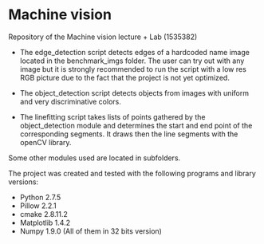 # Machine vision
Repository of the Machine vision lecture + Lab (1535382)

* The edge_detection script detects edges of a hardcoded name image located in the benchmark_imgs folder. The user can try out with any image but it is strongly recommended to run the script with a low res RGB picture due to the fact that the project is not yet optimized.

* The object_detection script detects objects from images with uniform and very discriminative colors.

* The linefitting script takes lists of points gathered by the object_detection module and determines the start and end point of the corresponding segments. It draws then the line segments with the openCV library. 

Some other modules used are located in subfolders.

The project was created and tested with the following programs and library versions:
* Python 2.7.5
* Pillow 2.2.1
* cmake 2.8.11.2
* Matplotlib 1.4.2
* Numpy 1.9.0
(All of them in 32 bits version)

